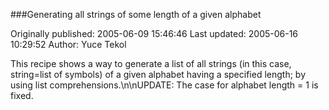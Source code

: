 ###Generating all strings of some length of a given alphabet

Originally published: 2005-06-09 15:46:46
Last updated: 2005-06-16 10:29:52
Author: Yuce Tekol

This recipe shows a way to generate a list of all strings (in this case, string=list of symbols) of a given alphabet having a specified length; by using list comprehensions.\n\nUPDATE: The case for alphabet length = 1 is fixed.